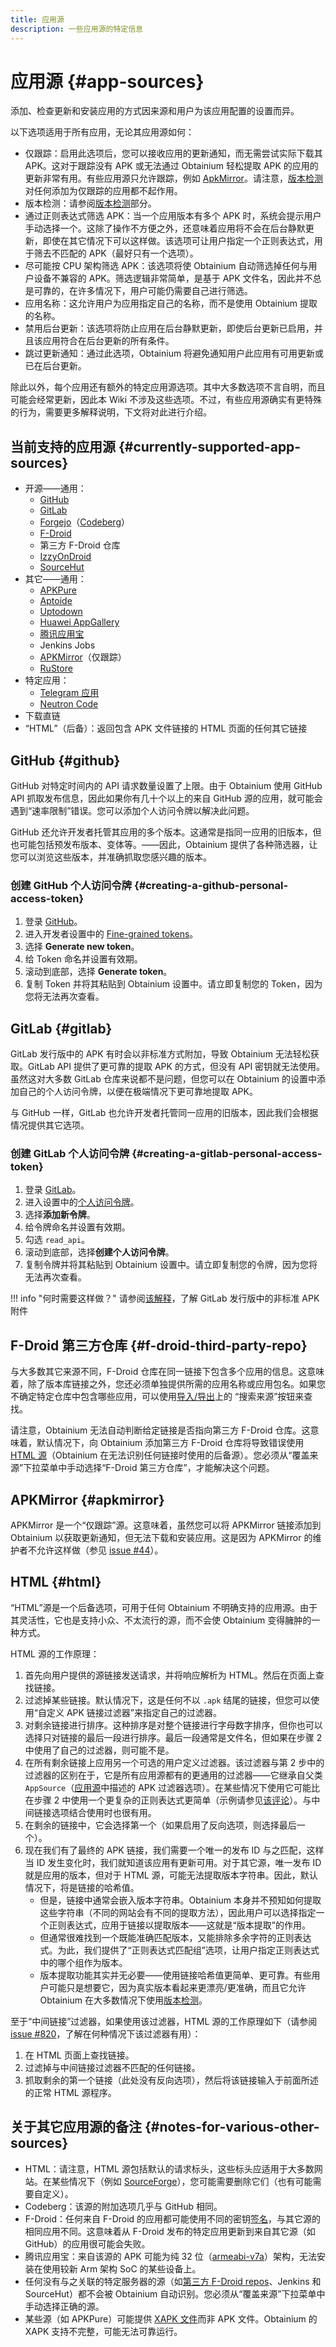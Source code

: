```yaml
---
title: 应用源
description: 一些应用源的特定信息
---
```


# 应用源 {#app-sources}

添加、检查更新和安装应用的方式因来源和用户为该应用配置的设置而异。

以下选项适用于所有应用，无论其应用源如何：

- 仅跟踪：启用此选项后，您可以接收应用的更新通知，而无需尝试实际下载其 APK。这对于跟踪没有 APK 或无法通过 Obtainium 轻松提取 APK 的应用的更新非常有用。有些应用源只允许跟踪，例如 [ApkMirror](#apkmirror)。请注意，[版本检测](app_tracking.md/#version-detection)对任何添加为仅跟踪的应用都不起作用。
- 版本检测：请参阅[版本检测](app_tracking.md/#version-detection)部分。
- 通过正则表达式筛选 APK：当一个应用版本有多个 APK 时，系统会提示用户手动选择一个。这除了操作不方便之外，还意味着应用将不会在后台静默更新，即使在其它情况下可以这样做。该选项可让用户指定一个正则表达式，用于筛去不匹配的 APK（最好只有一个选项）。
- 尽可能按 CPU 架构筛选 APK：该选项将使 Obtainium 自动筛选掉任何与用户设备不兼容的 APK。筛选逻辑非常简单，是基于 APK 文件名，因此并不总是可靠的，在许多情况下，用户可能仍需要自己进行筛选。
- 应用名称：这允许用户为应用指定自己的名称，而不是使用 Obtainium 提取的名称。
- 禁用后台更新：该选项将防止应用在后台静默更新，即使后台更新已启用，并且该应用符合在后台更新的所有条件。
- 跳过更新通知：通过此选项，Obtainium 将避免通知用户此应用有可用更新或已在后台更新。

除此以外，每个应用还有额外的特定应用源选项。其中大多数选项不言自明，而且可能会经常更新，因此本 Wiki 不涉及这些选项。不过，有些应用源确实有更特殊的行为，需要更多解释说明，下文将对此进行介绍。

## 当前支持的应用源 {#currently-supported-app-sources}

- 开源——通用：
    - [GitHub](https://github.com/)
    - [GitLab](https://gitlab.com/)
    - [Forgejo](https://forgejo.org/)（[Codeberg](https://codeberg.org/)）
    - [F-Droid](https://f-droid.org/)
    - 第三方 F-Droid 仓库
    - [IzzyOnDroid](https://android.izzysoft.de/)
    - [SourceHut](https://git.sr.ht/)
- 其它——通用：
    - [APKPure](https://apkpure.net/)
    - [Aptoide](https://aptoide.com/)
    - [Uptodown](https://uptodown.com/)
    - [Huawei AppGallery](https://appgallery.huawei.com/)
    - [腾讯应用宝](https://sj.qq.com/)
    - Jenkins Jobs
    - [APKMirror](https://apkmirror.com/)（仅跟踪）
    - [RuStore](https://rustore.ru/)
- 特定应用：
    - [Telegram 应用](https://telegram.org)
    - [Neutron Code](https://neutroncode.com)
- 下载直链
- “HTML”（后备）：返回包含 APK 文件链接的 HTML 页面的任何其它链接

## GitHub {#github}

GitHub 对特定时间内的 API 请求数量设置了上限。由于 Obtainium 使用 GitHub API 抓取发布信息，因此如果你有几十个以上的来自 GitHub 源的应用，就可能会遇到“速率限制”错误。您可以添加个人访问令牌以解决此问题。

GitHub 还允许开发者托管其应用的多个版本。这通常是指同一应用的旧版本，但也可能包括预发布版本、变体等。——因此，Obtainium 提供了各种筛选器，让您可以浏览这些版本，并准确抓取您感兴趣的版本。

### 创建 GitHub 个人访问令牌 {#creating-a-github-personal-access-token}

1. 登录 [GitHub](https://github.com)。
2. 进入开发者设置中的 [Fine-grained tokens](https://github.com/settings/tokens?type=beta)。
3. 选择 **Generate new token**。
4. 给 Token 命名并设置有效期。
5. 滚动到底部，选择 **Generate token**。
6. 复制 Token 并将其粘贴到 Obtainium 设置中。请立即复制您的 Token，因为您将无法再次查看。

## GitLab {#gitlab}

GitLab 发行版中的 APK 有时会以非标准方式附加，导致 Obtainium 无法轻松获取。GitLab API 提供了更可靠的提取 APK 的方式，但没有 API 密钥就无法使用。虽然这对大多数 GitLab 仓库来说都不是问题，但您可以在 Obtainium 的设置中添加自己的个人访问令牌，以便在极端情况下更可靠地提取 APK。

与 GitHub 一样，GitLab 也允许开发者托管同一应用的旧版本，因此我们会根据情况提供其它选项。

### 创建 GitLab 个人访问令牌 {#creating-a-gitlab-personal-access-token}

1. 登录 [GitLab](https://gitlab.com)。
2. 进入设置中的[个人访问令牌](https://gitlab.com/-/user_settings/personal_access_tokens)。
3. 选择**添加新令牌**。
4. 给令牌命名并设置有效期。
5. 勾选 `read_api`。
6. 滚动到底部，选择**创建个人访问令牌**。
7. 复制令牌并将其粘贴到 Obtainium 设置中。请立即复制您的令牌，因为您将无法再次查看。

!!! info "何时需要这样做？"
    请参阅[该解释](https://github.com/ImranR98/Obtainium/issues/3#issuecomment-1234695412)，了解 GitLab 发行版中的非标准 APK 附件

## F-Droid 第三方仓库 {#f-droid-third-party-repo}

与大多数其它来源不同，F-Droid 仓库在同一链接下包含多个应用的信息。这意味着，除了版本库链接之外，您还必须单独提供所需的应用名称或应用包名。如果您不确定特定仓库中包含哪些应用，可以使用[导入/导出](ui_overview.md/#importexport-page)上的 “搜索来源”按钮来查找。

请注意，Obtainium 无法自动判断给定链接是否指向第三方 F-Droid 仓库。这意味着，默认情况下，向 Obtainium 添加第三方 F-Droid 仓库将导致错误使用 [HTML 源](#html)（Obtainium 在无法识别任何链接时使用的后备源）。您必须从“覆盖来源”下拉菜单中手动选择“F-Droid 第三方仓库”，才能解决这个问题。

## APKMirror {#apkmirror}

APKMirror 是一个“仅跟踪”源。这意味着，虽然您可以将 APKMirror 链接添加到 Obtainium 以获取更新通知，但无法下载和安装应用。这是因为 APKMirror 的维护者不允许这样做（参见 [issue #44](https://github.com/ImranR98/Obtainium/issues/44)）。

## HTML {#html}

“HTML”源是一个后备选项，可用于任何 Obtainium 不明确支持的应用源。由于其灵活性，它也是支持小众、不太流行的源，而不会使 Obtainium 变得臃肿的一种方式。

HTML 源的工作原理：

1. 首先向用户提供的源链接发送请求，并将响应解析为 HTML。然后在页面上查找链接。
2. 过滤掉某些链接。默认情况下，这是任何不以 `.apk` 结尾的链接，但您可以使用“自定义 APK 链接过滤器”来指定自己的过滤器。
3. 对剩余链接进行排序。这种排序是对整个链接进行字母数字排序，但你也可以选择只对链接的最后一段进行排序。最后一段通常是文件名，但如果在步骤 2 中使用了自己的过滤器，则可能不是。
4. 在所有剩余链接上应用另一个可选的用户定义过滤器。该过滤器与第 2 步中的过滤器的区别在于，它是所有应用源都有的更通用的过滤器——它继承自父类 `AppSource`（[应用源](#app-sources)中描述的 APK 过滤器选项）。在某些情况下使用它可能比在步骤 2 中使用一个更复杂的正则表达式更简单（示例请参见[该评论](https://github.com/ImranR98/Obtainium/issues/954#issuecomment-1745977857)）。与中间链接选项结合使用时也很有用。
5. 在剩余的链接中，它会选择第一个（如果启用了反向选项，则选择最后一个）。
6. 现在我们有了最终的 APK 链接，我们需要一个唯一的发布 ID 与之匹配，这样当 ID 发生变化时，我们就知道该应用有更新可用。对于其它源，唯一发布 ID 就是应用的版本，但对于 HTML 源，可能无法提取版本字符串。因此，默认情况下，将是链接的哈希值。
    - 但是，链接中通常会嵌入版本字符串。Obtainium 本身并不预知如何提取这些字符串（不同的网站会有不同的提取方法），因此用户可以选择指定一个正则表达式，应用于链接以提取版本——这就是“版本提取”的作用。
    - 但通常很难找到一个既能准确匹配版本，又能排除多余字符的正则表达式。为此，我们提供了“正则表达式匹配组”选项，让用户指定正则表达式中的哪个组作为版本。
    - 版本提取功能其实并无必要——使用链接哈希值更简单、更可靠。有些用户可能只是想要它，因为真实版本看起来更漂亮/更准确，而且它允许 Obtainium 在大多数情况下使用[版本检测](app_tracking.md/#version-detection)。

至于“中间链接”过滤器，如果使用该过滤器，HTML 源的工作原理如下（请参阅 [issue #820](https://github.com/ImranR98/Obtainium/issues/820)，了解在何种情况下该过滤器有用）：

1. 在 HTML 页面上查找链接。
2. 过滤掉与中间链接过滤器不匹配的任何链接。
3. 抓取剩余的第一个链接（此处没有反向选项），然后将该链接输入于前面所述的正常 HTML 源程序。

## 关于其它应用源的备注 {#notes-for-various-other-sources}

- HTML：请注意，HTML 源包括默认的请求标头，这些标头应适用于大多数网站。在某些情况下（例如 [SourceForge](https://sourceforge.net/)），您可能需要删除它们（也有可能需要自定义）。
- Codeberg：该源的附加选项几乎与 GitHub 相同。
- F-Droid：任何来自 F-Droid 的应用都可能使用不同的密钥[签名](https://developer.android.com/studio/publish/app-signing)，与其它源的相同应用不同。这意味着从 F-Droid 发布的特定应用更新到来自其它源（如 GitHub）的应用很可能会失败。
- 腾讯应用宝：来自该源的 APK 可能为纯 32 位（[armeabi-v7a](https://developer.android.com/ndk/guides/abis#v7a)）架构，无法安装在使用较新 Arm 架构 SoC 的某些设备上。
- 任何没有与之关联的特定服务器的源（如[第三方 F-Droid repos](#f-droid-third-party-repo)、Jenkins 和 SourceHut）都不会被 Obtainium 自动识别。您必须从“覆盖来源”下拉菜单中手动选择正确的源。
- 某些源（如 APKPure）可能提供 [XAPK 文件](https://apkpure.com/xapk.html)而非 APK 文件。Obtainium 的 XAPK 支持不完整，可能无法可靠运行。
